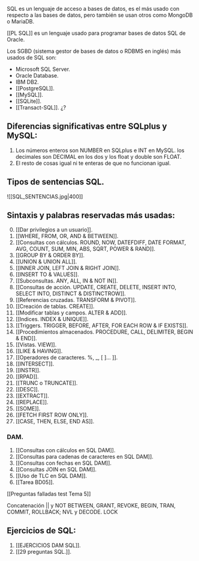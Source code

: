 SQL es un lenguaje de acceso a bases de datos, es el más usado con respecto a las bases de datos, pero también se usan otros como MongoDB o MariaDB. 

[[PL SQL]] es un lenguaje usado para programar bases de datos SQL de Oracle.

Los SGBD (sistema gestor de bases de datos o RDBMS en inglés) más usados de SQL son:
- Microsoft SQL Server.
- Oracle Database.
- IBM DB2.
- [[PostgreSQL]].
- [[MySQL]].
- [[SQLite]].
- [[Transact-SQL]]. ¿?

## Diferencias significativas entre SQLplus y MySQL:
1. Los números enteros son NUMBER en SQLplus e INT en MySQL. los decimales son DECIMAL en los dos y los float y double son FLOAT.
2. El resto de cosas igual ni te enteras de que no funcionan igual.

## Tipos de sentencias SQL.
![[SQL_SENTENCIAS.jpg|400]]
## Sintaxis y palabras reservadas más usadas:
0. [[Dar privilegios a un usuario]].
1. [[WHERE, FROM, OR, AND & BETWEEN]].
2. [[Consultas con cálculos. ROUND, NOW, DATEFDIFF, DATE FORMAT, AVG, COUNT, SUM, MIN, ABS, SQRT, POWER & RAND]].
3. [[GROUP BY & ORDER BY]].
4. [[UNION & UNION ALL]].
5. [[INNER JOIN, LEFT JOIN & RIGHT JOIN]].
6. [[INSERT TO & VALUES]].
7. [[Subconsultas. ANY, ALL, IN & NOT IN]].
8. [[Consultas de acción. UPDATE, CREATE, DELETE, INSERT INTO, SELECT INTO, DISTINCT & DISTINCTROW]].
9. [[Referencias cruzadas. TRANSFORM & PIVOT]].
10. [[Creación de tablas. CREATE]].
11. [[Modificar tablas y campos. ALTER & ADD]].
12. [[Indices. INDEX & UNIQUE]].
13. [[Triggers. TRIGGER, BEFORE, AFTER, FOR EACH ROW & IF EXISTS]].
14. [[Procedimientos almacenados. PROCEDURE, CALL, DELIMITER, BEGIN & END]].
15. [[Vistas. VIEW]].
16. [[LIKE & HAVING]].
17. [[Operadores de caracteres. %, _, [ ]... ]].
18. [[INTERSECT]].
19. [[INSTR]].
20. [[RPAD]].
21. [[TRUNC o TRUNCATE]].
22. [[DESC]].
23. [[EXTRACT]].
24. [[REPLACE]].
25. [[SOME]].
26. [[FETCH FIRST ROW ONLY]].
27. [[CASE, THEN, ELSE, END AS]].

### DAM.
1. [[Consultas con cálculos en SQL DAM]].
2. [[Consultas para cadenas de caracteres en SQL DAM]].
3. [[Consultas con fechas en SQL DAM]].
4. [[Consultas JOIN en SQL DAM]].
5. [[Uso de TLC en SQL DAM]].
6. [[Tarea BD05]].

[[Preguntas falladas test Tema 5]]

Concatenación || y NOT BETWEEN, GRANT, REVOKE, BEGIN, TRAN, COMMIT, ROLLBACK; NVL y DECODE. LOCK

## Ejercicios de SQL:
1. [[EJERCICIOS DAM SQL]].
2. [[29 preguntas SQL.]].